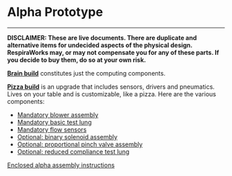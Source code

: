 # Alpha Prototype

-------------

**DISCLAIMER: These are live documents.
There are duplicate and alternative items for undecided aspects of the physical design. 
RespiraWorks may, or may not compensate you for any of these parts.
If you decide to buy them, do so at your own risk.**

[**Brain build**](pizza-brain) constitutes just the computing components.

[**Pizza build**](pizza-build.md) is an upgrade that includes sensors, drivers and pneumatics.
Lives on your table and is customizable, like a pizza. Here are the various components:

* [Mandatory blower assembly](pizza-blower)
* [Mandatory basic test lung](pizza-test-lung)
* [Mandatory flow sensors](../../research-development/project-venturi)
* [Optional: binary solenoid assembly](pizza-binary-solenoid)
* [Optional: proportional pinch valve assembly](../../research-development/project-pinch-valve)
* [Optional: reduced compliance test lung](pizza-compliance-test-lung)

[Enclosed alpha assembly instructions](alpha-assembly-instructions.md)

